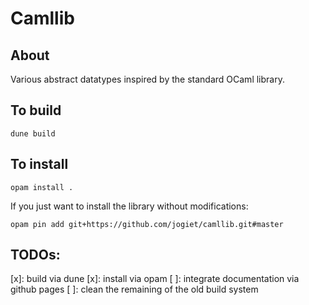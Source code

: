 Camllib
=======

About
-----
Various abstract datatypes inspired by the standard OCaml library.

To build
--------

```
dune build
```

To install
----------

```
opam install .
```

If you just want to install the library without modifications:

```
opam pin add git+https://github.com/jogiet/camllib.git#master
```

TODOs:
------

[x]: build via dune
[x]: install via opam
[ ]: integrate documentation via github pages
[ ]: clean the remaining of the old build system


